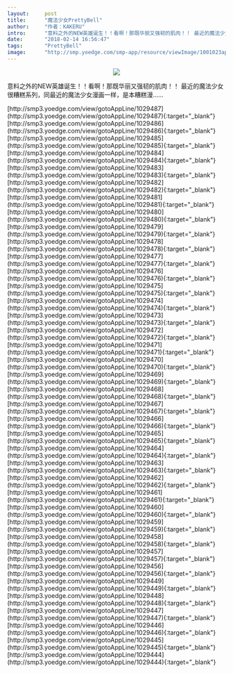 ```yaml
---
layout:     post
title:      "魔法少女PrettyBell"
author:     "作者：KAKERU"
intro:      "意料之外的NEW英雄诞生！！看啊！那既华丽又强韧的肌肉！！ 最近的魔法少女很糟糕系列，同最近的魔法少女漫画一样，是本糟糕漫……"
date:       "2018-02-14 16:56:47"
tags:       "PrettyBell"
image:      "http://smp.yoedge.com/smp-app/resource/viewImage/1001023appline.png"
---
```

<div style="text-align: center">
<p><img src="http://smp.yoedge.com/smp-app/resource/viewImage/1001023appline.png"/></p>
</div>
<p class="post-meta">
<span>意料之外的NEW英雄诞生！！看啊！那既华丽又强韧的肌肉！！ 最近的魔法少女很糟糕系列，同最近的魔法少女漫画一样，是本糟糕漫……</span>
</p>
[http://smp3.yoedge.com/view/gotoAppLine/1029487](http://smp3.yoedge.com/view/gotoAppLine/1029487){:target="_blank"}
[http://smp3.yoedge.com/view/gotoAppLine/1029486](http://smp3.yoedge.com/view/gotoAppLine/1029486){:target="_blank"}
[http://smp3.yoedge.com/view/gotoAppLine/1029485](http://smp3.yoedge.com/view/gotoAppLine/1029485){:target="_blank"}
[http://smp3.yoedge.com/view/gotoAppLine/1029484](http://smp3.yoedge.com/view/gotoAppLine/1029484){:target="_blank"}
[http://smp3.yoedge.com/view/gotoAppLine/1029483](http://smp3.yoedge.com/view/gotoAppLine/1029483){:target="_blank"}
[http://smp3.yoedge.com/view/gotoAppLine/1029482](http://smp3.yoedge.com/view/gotoAppLine/1029482){:target="_blank"}
[http://smp3.yoedge.com/view/gotoAppLine/1029481](http://smp3.yoedge.com/view/gotoAppLine/1029481){:target="_blank"}
[http://smp3.yoedge.com/view/gotoAppLine/1029480](http://smp3.yoedge.com/view/gotoAppLine/1029480){:target="_blank"}
[http://smp3.yoedge.com/view/gotoAppLine/1029479](http://smp3.yoedge.com/view/gotoAppLine/1029479){:target="_blank"}
[http://smp3.yoedge.com/view/gotoAppLine/1029478](http://smp3.yoedge.com/view/gotoAppLine/1029478){:target="_blank"}
[http://smp3.yoedge.com/view/gotoAppLine/1029477](http://smp3.yoedge.com/view/gotoAppLine/1029477){:target="_blank"}
[http://smp3.yoedge.com/view/gotoAppLine/1029476](http://smp3.yoedge.com/view/gotoAppLine/1029476){:target="_blank"}
[http://smp3.yoedge.com/view/gotoAppLine/1029475](http://smp3.yoedge.com/view/gotoAppLine/1029475){:target="_blank"}
[http://smp3.yoedge.com/view/gotoAppLine/1029474](http://smp3.yoedge.com/view/gotoAppLine/1029474){:target="_blank"}
[http://smp3.yoedge.com/view/gotoAppLine/1029473](http://smp3.yoedge.com/view/gotoAppLine/1029473){:target="_blank"}
[http://smp3.yoedge.com/view/gotoAppLine/1029472](http://smp3.yoedge.com/view/gotoAppLine/1029472){:target="_blank"}
[http://smp3.yoedge.com/view/gotoAppLine/1029471](http://smp3.yoedge.com/view/gotoAppLine/1029471){:target="_blank"}
[http://smp3.yoedge.com/view/gotoAppLine/1029470](http://smp3.yoedge.com/view/gotoAppLine/1029470){:target="_blank"}
[http://smp3.yoedge.com/view/gotoAppLine/1029469](http://smp3.yoedge.com/view/gotoAppLine/1029469){:target="_blank"}
[http://smp3.yoedge.com/view/gotoAppLine/1029468](http://smp3.yoedge.com/view/gotoAppLine/1029468){:target="_blank"}
[http://smp3.yoedge.com/view/gotoAppLine/1029467](http://smp3.yoedge.com/view/gotoAppLine/1029467){:target="_blank"}
[http://smp3.yoedge.com/view/gotoAppLine/1029466](http://smp3.yoedge.com/view/gotoAppLine/1029466){:target="_blank"}
[http://smp3.yoedge.com/view/gotoAppLine/1029465](http://smp3.yoedge.com/view/gotoAppLine/1029465){:target="_blank"}
[http://smp3.yoedge.com/view/gotoAppLine/1029464](http://smp3.yoedge.com/view/gotoAppLine/1029464){:target="_blank"}
[http://smp3.yoedge.com/view/gotoAppLine/1029463](http://smp3.yoedge.com/view/gotoAppLine/1029463){:target="_blank"}
[http://smp3.yoedge.com/view/gotoAppLine/1029462](http://smp3.yoedge.com/view/gotoAppLine/1029462){:target="_blank"}
[http://smp3.yoedge.com/view/gotoAppLine/1029461](http://smp3.yoedge.com/view/gotoAppLine/1029461){:target="_blank"}
[http://smp3.yoedge.com/view/gotoAppLine/1029460](http://smp3.yoedge.com/view/gotoAppLine/1029460){:target="_blank"}
[http://smp3.yoedge.com/view/gotoAppLine/1029459](http://smp3.yoedge.com/view/gotoAppLine/1029459){:target="_blank"}
[http://smp3.yoedge.com/view/gotoAppLine/1029458](http://smp3.yoedge.com/view/gotoAppLine/1029458){:target="_blank"}
[http://smp3.yoedge.com/view/gotoAppLine/1029457](http://smp3.yoedge.com/view/gotoAppLine/1029457){:target="_blank"}
[http://smp3.yoedge.com/view/gotoAppLine/1029456](http://smp3.yoedge.com/view/gotoAppLine/1029456){:target="_blank"}
[http://smp3.yoedge.com/view/gotoAppLine/1029449](http://smp3.yoedge.com/view/gotoAppLine/1029449){:target="_blank"}
[http://smp3.yoedge.com/view/gotoAppLine/1029448](http://smp3.yoedge.com/view/gotoAppLine/1029448){:target="_blank"}
[http://smp3.yoedge.com/view/gotoAppLine/1029447](http://smp3.yoedge.com/view/gotoAppLine/1029447){:target="_blank"}
[http://smp3.yoedge.com/view/gotoAppLine/1029446](http://smp3.yoedge.com/view/gotoAppLine/1029446){:target="_blank"}
[http://smp3.yoedge.com/view/gotoAppLine/1029445](http://smp3.yoedge.com/view/gotoAppLine/1029445){:target="_blank"}
[http://smp3.yoedge.com/view/gotoAppLine/1029444](http://smp3.yoedge.com/view/gotoAppLine/1029444){:target="_blank"}


